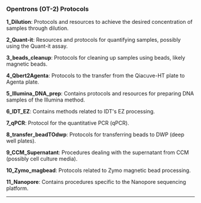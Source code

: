 ### Opentrons (OT-2) Protocols




**1_Dilution**:
   Protocols and resources to achieve the desired concentration of samples through dilution.

**2_Quant-it**:
   Resources and protocols for quantifying samples, possibly using the Quant-it assay.

**3_beads_cleanup**:
   Protocols for cleaning up samples using beads, likely magnetic beads.

**4_Qbert2Agenta**:
   Protocols to the transfer from the Qiacuve-HT plate to Agenta plate.

**5_Illumina_DNA_prep**:
   Contains protocols and resources for preparing DNA samples of the Illumina method.
   
**6_IDT_EZ**:
   Contains methods related to IDT's EZ processing.

**7_qPCR**:
   Protocol for the quantitative PCR (qPCR).

**8_transfer_beadTOdwp**:
   Protocols for transferring beads to DWP (deep well plates).

**9_CCM_Supernatant**:
   Procedures dealing with the supernatant from CCM (possibly cell culture media).

**10_Zymo_magbead**:
   Protocols related to Zymo magnetic bead processing.

**11_Nanopore**:
   Contains procedures specific to the Nanopore sequencing platform.




---
